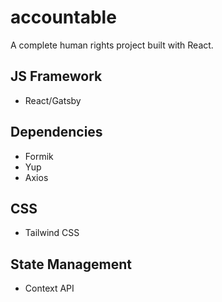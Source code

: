 # accountable

A complete human rights project built with React.

## JS Framework

<ul>
  <li>React/Gatsby</li>
</ul>

## Dependencies

<ul>
  <li>Formik</li>
  <li>Yup</li>
  <li>Axios</li>
</ul>

## CSS

<ul>
  <li>Tailwind CSS</li>
</ul>

## State Management

<ul>
  <li>Context API</li>
</ul>
